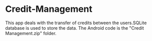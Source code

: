 # Credit-Management
This app deals with the transfer of credits between the users.SQLite database is used to store the data.
The Android code is the "Credit Management.zip" folder.
